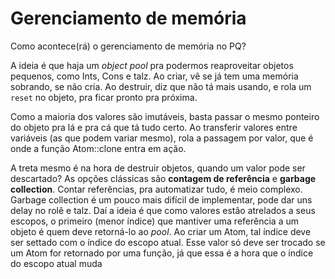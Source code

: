 Gerenciamento de memória
========================
Como acontece(rá) o gerenciamento de memória no PQ?

A ideia é que haja um _object pool_ pra podermos reaproveitar objetos pequenos,
como Ints, Cons e talz. Ao criar, vê se já tem uma memória sobrando, se não
cria. Ao destruir, diz que não tá mais usando, e rola um `reset` no objeto, pra
ficar pronto pra próxima.

Como a maioria dos valores são imutáveis, basta passar o mesmo ponteiro do
objeto pra lá e pra cá que tá tudo certo. Ao transferir valores entre variáveis
(as que podem variar mesmo), rola a passagem por valor, que é onde a função
Atom::clone entra em ação.

A treta mesmo é na hora de destruir objetos, quando um valor pode ser
descartado? As opções clássicas são __contagem de referência__ e __garbage
collection__. Contar referências, pra automatizar tudo, é meio complexo.
Garbage collection é um pouco mais difícil de implementar, pode dar uns delay
no rolê e talz. Daí a ideia é que como valores estão atrelados a seus escopos,
o primeiro (menor índice) que mantiver uma referência a um objeto é quem deve
retorná-lo ao _pool_. Ao criar um Atom, tal índice deve ser settado com o
índice do escopo atual. Esse valor só deve ser trocado se um Atom for retornado
por uma função, já que essa é a hora que o índice do escopo atual muda
